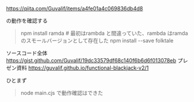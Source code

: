 https://qiita.com/Guvalif/items/a4fe01a4c069836db4d8

の動作を確認する

> npm install ramda # 最初はrambda と間違っていた、rambda はramdaのスモールバージョンとして存在した
> npm install --save folktale

ソースコード全体
https://gist.github.com/Guvalif/19dc33579df68c140f6b6d6f013078eb
プレゼン資料
https://guvalif.github.io/functional-blackjack-v2/1


ひとまず
> node main.cjs
で動作確認はできた
